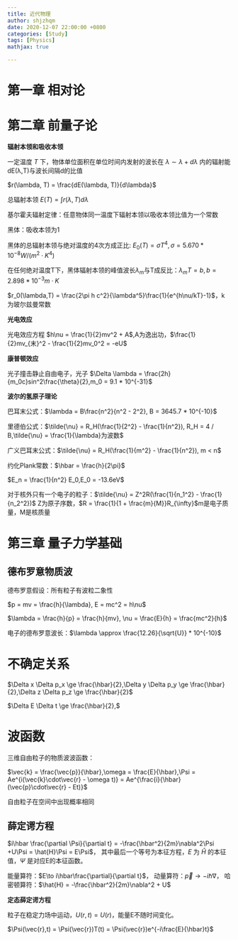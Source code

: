 ```yaml
---
title: 近代物理
author: shjzhqm
date: 2020-12-07 22:00:00 +0800
categories: [Study]
tags: [Physics]
mathjax: true

---
```


# 第一章 相对论

# 第二章 前量子论

**辐射本领和吸收本领**

 一定温度 *T* 下，物体单位面积在单位时间内发射的波长在 $\lambda \sim \lambda + d\lambda$ 内的辐射能dE(λ,T)与波长间隔d的比值

$r(\lambda, T) = \frac{dE(\lambda, T)}{d\lambda}$

总辐射本领 $E(T) = \int r(\lambda, T) d\lambda$

基尔霍夫辐射定律：任意物体同一温度下辐射本领以吸收本领比值为一个常数

黑体：吸收本领为1

黑体的总辐射本领与绝对温度的4次方成正比: $E_0(T) = \sigma T^4,\sigma = 5.670*10^{-8} W/(m^2\cdot K^4)$

在任何绝对温度T下，黑体辐射本领的峰值波长$λ_m$与T成反比：$\lambda_m T = b, b = 2.898*10^{-3}m\cdot K$

$r_0(\lambda,T) = \frac{2\pi h c^2}{\lambda^5}\frac{1}{e^{h\nu/kT}-1}$，k为玻尔兹曼常数

**光电效应**

光电效应方程 $h\nu = \frac{1}{2}mv^2 + A$,A为逸出功，$\frac{1}{2}mv_{末}^2 - \frac{1}{2}mv_0^2 = -eU$

**康普顿效应**

光子撞击静止自由电子，光子 $\Delta \lambda = \frac{2h}{m_0c}sin^2\frac{\theta}{2},m_0 = 9.1 * 10^{-31}$

**波尔的氢原子理论**

巴耳末公式：$\lambda = B\frac{n^2}{n^2 - 2^2}, B = 3645.7 * 10^{-10}$

里德伯公式：$\tilde{\nu} = R_H(\frac{1}{2^2} - \frac{1}{n^2}), R_H = 4 / B,\tilde{\nu} = \frac{1}{\lambda}为波数$

广义巴耳末公式：$\tilde{\nu} = R_H(\frac{1}{m^2} - \frac{1}{n^2}), m < n$

约化Plank常数：$\hbar = \frac{h}{2\pi}$

$E_n = \frac{1}{n^2} E_0,E_0 = -13.6eV$

对于核外只有一个电子的粒子：$\tilde{\nu} = Z^2R(\frac{1}{n_1^2} - \frac{1}{n_2^2})$ Z为原子序数，$R = \frac{1}{1 + \frac{m}{M}}R_{\infty}$m是电子质量，M是核质量

# 第三章 量子力学基础

## 德布罗意物质波

德布罗意假设：所有粒子有波粒二象性

$p = mv = \frac{h}{\lambda}, E = mc^2 = h\nu$

$\lambda = \frac{h}{p} = \frac{h}{mv}, \nu = \frac{E}{h} = \frac{mc^2}{h}$ 

电子的德布罗意波长：$\lambda \approx \frac{12.26}{\sqrt{U}} * 10^{-10}$

# 不确定关系

$\Delta x \Delta p_x \ge \frac{\hbar}{2},\Delta y \Delta p_y \ge \frac{\hbar}{2},\Delta z \Delta p_z \ge \frac{\hbar}{2}$

$\Delta E \Delta t \ge \frac{\hbar}{2},$

# 波函数

三维自由粒子的物质波波函数：

$\vec{k} = \frac{\vec{p}}{\hbar},\omega = \frac{E}{\hbar},\Psi = Ae^{i(\vec{k}\cdot\vec{r} - \omega t)} = Ae^{\frac{i}{\hbar}(\vec{p}\cdot\vec{r} - Et)}$

自由粒子在空间中出现概率相同

## 薛定谔方程

$i\hbar \frac{\partial \Psi}{\partial t} = -\frac{\hbar^2}{2m}\nabla^2\Psi +U\Psi = \hat{H}\Psi = E\Psi$， 其中最后一个等号为本征方程，$E$ 为 $\hat{H}$ 的本征值，$\Psi$ 是对应E的本征函数。

能量算符：$E\to i\hbar\frac{\partial}{\partial t}$， 动量算符：$\vec{p} \to -i\hbar\nabla$， 哈密顿算符：$\hat{H} = -\frac{\hbar^2}{2m}\nabla^2 + U$

**定态薛定谔方程**

粒子在稳定力场中运动，$U(r, t) = U(r)$，能量E不随时间变化。

$\Psi(\vec{r},t) = \Psi(\vec{r})T(t) = \Psi(\vec{r})e^{-i\frac{E}{\hbar}t}$

